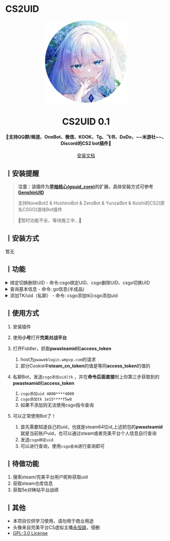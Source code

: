 # CS2UID

<p align="center">
  <a href="https://github.com/Agnes4m/CS2UID"><img src="https://github.com/Agnes4m/CS2UID/blob/main/logo.jpg" width="256" height="256" alt="CS2lUID"></a>
</p>
<h1 align = "center">CS2UID 0.1</h1>
<h4 align = "center">🚧支持QQ群/频道、OneBot、微信、KOOK、Tg、飞书、DoDo、~~米游社~~、Discord的CS2 bot插件🚧</h4>
<div align = "center">
        <a href="http://docs.gsuid.gbots.work/#/" target="_blank">安装文档</a>
</div>


## 丨安装提醒

> **注意：该插件为[早柚核心(gsuid_core)](https://github.com/Genshin-bots/gsuid_core)的扩展，具体安装方式可参考[GenshinUID](https://github.com/KimigaiiWuyi/GenshinUID)**
>
> 支持NoneBot2 & HoshinoBot & ZeroBot & YunzaiBot & Koishi的CS2(原名CSGO)游戏Bot插件
>
> 🚧暂时功能不全，等待施工中...🚧

## 丨安装方式

暂无

## 丨功能

<details><summary>绑定切换删除UID - 命令:csgo绑定UID、csgo删除UID、csgo切换UID</summary><p>
还没有图
</p></details>

<details><summary>查询基本信息 - 命令: go信息(半成品)</summary><p>
<a href="https://github.com/Agnes4m/CS2UID/blob/main/test.jpg"><img src="https://github.com/Agnes4m/CS2UID/blob/main/test1.png" width="360" height="800" alt="CS2lUID_test"></a>
</p></details>

<details><summary>添加TK/uid（私聊） - 命令: csgo添加tk|csgo添加uid</summary><p>
还没有图
</p></details>

## 丨使用方式
1. 安装插件
2. 使用**小号**打开**完美对战平台**
3. 打开Fiddler，抓取**pwasteamid**和**access_token**
   1. host为`pwaweblogin.wmpvp.com`的请求
   2. 部分Cookie中**steam_cn_token**的值是等同**access_token**的值的

4. 私聊Bot，发送`csgo添加uid|tk` ，并在**命令后面直接**附上你第三步获取到的**pwasteamid**和**access_token**
   1. `csgo添加uid 4000****4000`
   2. `csgo添加tk 1e15****f5w8`
   3. 如果不添加则无法使用csgo指令查询

5. 可以正常使用Bot了！
   1. 首先需要知道自己的uid，也就是steam64位id,上述抓包的**pwasteamid**就是当前账户uid，也可以通过steam或者完美平台个人信息自行查询
   2. 发送`csgo绑定uid`
   3. 可以进行查询，使用`csgo查询`进行查询即可

## 丨待做功能
1. 搜索steam/完美平台用户昵称获取uid
2. 获取steam仓库信息
3. 获取5e对~~转~~站平台战绩

## 丨其他

+ 本项目仅供学习使用，请勿用于商业用途
+ 头像来自完美平台CS虚拟主播[永恒娘](https://b23.tv/DKblgCH)，侵删
+ [GPL-3.0 License](https://github.com/qwerdvd/StarRailUID/blob/master/LICENSE)
